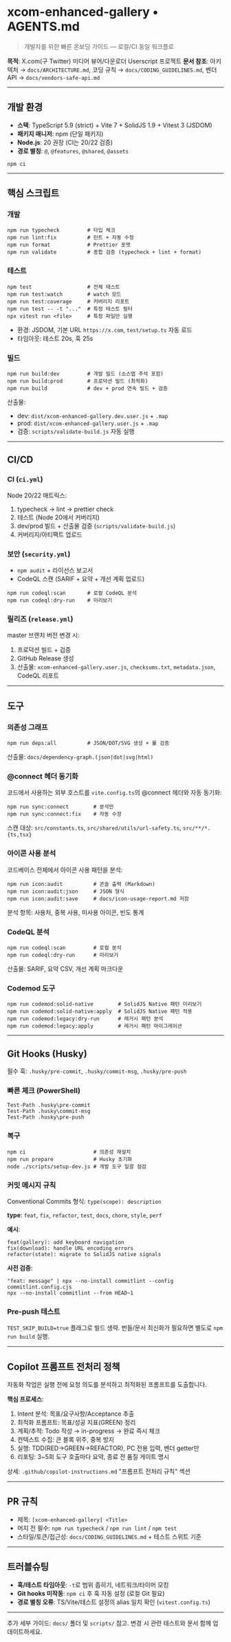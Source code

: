 # xcom-enhanced-gallery • AGENTS.md

> 개발자를 위한 빠른 온보딩 가이드 — 로컬/CI 동일 워크플로

**목적**: X.com(구 Twitter) 미디어 뷰어/다운로더 Userscript 프로젝트 **문서
참조**: 아키텍처 → `docs/ARCHITECTURE.md`, 코딩 규칙 →
`docs/CODING_GUIDELINES.md`, 벤더 API → `docs/vendors-safe-api.md`

---

## 개발 환경

- **스택**: TypeScript 5.9 (strict) + Vite 7 + SolidJS 1.9 + Vitest 3 (JSDOM)
- **패키지 매니저**: npm (단일 패키지)
- **Node.js**: 20 권장 (CI는 20/22 검증)
- **경로 별칭**: `@`, `@features`, `@shared`, `@assets`

```pwsh
npm ci
```

---

## 핵심 스크립트

### 개발

```pwsh
npm run typecheck         # 타입 체크
npm run lint:fix          # 린트 + 자동 수정
npm run format            # Prettier 포맷
npm run validate          # 종합 검증 (typecheck + lint + format)
```

### 테스트

```pwsh
npm test                  # 전체 테스트
npm run test:watch        # watch 모드
npm run test:coverage     # 커버리지 리포트
npm run test -- -t "..."  # 특정 테스트 필터
npx vitest run <file>     # 특정 파일만 실행
```

- 환경: JSDOM, 기본 URL `https://x.com`, `test/setup.ts` 자동 로드
- 타임아웃: 테스트 20s, 훅 25s

### 빌드

```pwsh
npm run build:dev         # 개발 빌드 (소스맵 주석 포함)
npm run build:prod        # 프로덕션 빌드 (최적화)
npm run build             # dev + prod 연속 빌드 + 검증
```

산출물:

- dev: `dist/xcom-enhanced-gallery.dev.user.js` + `.map`
- prod: `dist/xcom-enhanced-gallery.user.js` + `.map`
- 검증: `scripts/validate-build.js` 자동 실행

---

## CI/CD

### CI (`ci.yml`)

Node 20/22 매트릭스:

1. typecheck → lint → prettier check
2. 테스트 (Node 20에서 커버리지)
3. dev/prod 빌드 + 산출물 검증 (`scripts/validate-build.js`)
4. 커버리지/아티팩트 업로드

### 보안 (`security.yml`)

- `npm audit` + 라이선스 보고서
- CodeQL 스캔 (SARIF + 요약 + 개선 계획 업로드)

```pwsh
npm run codeql:scan       # 로컬 CodeQL 분석
npm run codeql:dry-run    # 미리보기
```

### 릴리즈 (`release.yml`)

master 브랜치 버전 변경 시:

1. 프로덕션 빌드 + 검증
2. GitHub Release 생성
3. 산출물: `xcom-enhanced-gallery.user.js`, `checksums.txt`, `metadata.json`,
   CodeQL 리포트

---

## 도구

### 의존성 그래프

```pwsh
npm run deps:all          # JSON/DOT/SVG 생성 + 룰 검증
```

산출물: `docs/dependency-graph.(json|dot|svg|html)`

### @connect 헤더 동기화

코드에서 사용하는 외부 호스트를 `vite.config.ts`의 @connect 헤더와 자동 동기화:

```pwsh
npm run sync:connect        # 분석만
npm run sync:connect:fix    # 자동 수정
```

스캔 대상: `src/constants.ts`, `src/shared/utils/url-safety.ts`,
`src/**/*.{ts,tsx}`

### 아이콘 사용 분석

코드베이스 전체에서 아이콘 사용 패턴을 분석:

```pwsh
npm run icon:audit          # 콘솔 출력 (Markdown)
npm run icon:audit:json     # JSON 형식
npm run icon:audit:save     # docs/icon-usage-report.md 저장
```

분석 항목: 사용처, 중복 사용, 미사용 아이콘, 빈도 통계

### CodeQL 분석

```pwsh
npm run codeql:scan         # 로컬 분석
npm run codeql:dry-run      # 미리보기
```

산출물: SARIF, 요약 CSV, 개선 계획 마크다운

### Codemod 도구

```pwsh
npm run codemod:solid-native        # SolidJS Native 패턴 미리보기
npm run codemod:solid-native:apply  # SolidJS Native 패턴 적용
npm run codemod:legacy:dry-run      # 레거시 패턴 분석
npm run codemod:legacy:apply        # 레거시 패턴 마이그레이션
```

---

## Git Hooks (Husky)

필수 훅: `.husky/pre-commit`, `.husky/commit-msg`, `.husky/pre-push`

### 빠른 체크 (PowerShell)

```pwsh
Test-Path .husky\pre-commit
Test-Path .husky\commit-msg
Test-Path .husky\pre-push
```

### 복구

```pwsh
npm ci                      # 의존성 재설치
npm run prepare             # Husky 초기화
node ./scripts/setup-dev.js # 개발 도구 일괄 점검
```

### 커밋 메시지 규칙

Conventional Commits 형식: `type(scope): description`

**type**: `feat`, `fix`, `refactor`, `test`, `docs`, `chore`, `style`, `perf`

**예시**:

```text
feat(gallery): add keyboard navigation
fix(download): handle URL encoding errors
refactor(state): migrate to SolidJS native signals
```

**사전 검증**:

```pwsh
"feat: message" | npx --no-install commitlint --config commitlint.config.cjs
npx --no-install commitlint --from HEAD~1
```

### Pre-push 테스트

`TEST_SKIP_BUILD=true` 플래그로 빌드 생략. 번들/문서 최신화가 필요하면 별도로
`npm run build` 실행.

---

## Copilot 프롬프트 전처리 정책

자동화 작업은 실행 전에 요청 의도를 분석하고 최적화된 프롬프트를 도출합니다.

**핵심 프로세스**:

1. Intent 분석: 목표/요구사항/Acceptance 추출
2. 최적화 프롬프트: 목표/성공 지표(GREEN) 정리
3. 계획/추적: Todo 작성 → in-progress → 완료 즉시 체크
4. 컨텍스트 수집: 큰 블록 위주, 중복 방지
5. 실행: TDD(RED→GREEN→REFACTOR), PC 전용 입력, 벤더 getter만
6. 리포팅: 3~5회 도구 호출마다 요약, 종료 전 품질 게이트 명시

상세: `.github/copilot-instructions.md` "프롬프트 전처리 규칙" 섹션

---

## PR 규칙

- 제목: `[xcom-enhanced-gallery] <Title>`
- 머지 전 필수: `npm run typecheck` / `npm run lint` / `npm test`
- 스타일/토큰/접근성: `docs/CODING_GUIDELINES.md` + 테스트 스위트 기준

---

## 트러블슈팅

- **훅/테스트 타임아웃**: `-t`로 범위 좁히기, 네트워크/타이머 모킹
- **Git hooks 미작동**: `npm ci` 후 훅 자동 설정 (로컬 Git 필요)
- **경로 별칭 오류**: TS/Vite/테스트 설정의 alias 일치 확인 (`vitest.config.ts`)

---

추가 세부 가이드: `docs/` 폴더 및 `scripts/` 참고. 변경 시 관련 테스트와 문서
함께 업데이트하세요.
